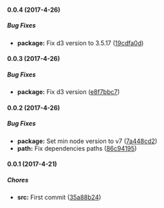 #### 0.0.4 (2017-4-26)

##### Bug Fixes

* **package:** Fix d3 version to 3.5.17 ([19cdfa0d](https://github.com/lgaticaq/c3-exporter/commit/19cdfa0d523e64164c216f45c7ce69ef9298df0b))

#### 0.0.3 (2017-4-26)

##### Bug Fixes

* **package:** Fix d3 version ([e8f7bbc7](https://github.com/lgaticaq/c3-exporter/commit/e8f7bbc72a113dc5b2bd4b1714403954507bea65))

#### 0.0.2 (2017-4-26)

##### Bug Fixes

* **package:** Set min node version to v7 ([7a448cd2](https://github.com/lgaticaq/c3-exporter/commit/7a448cd251fd48d814b8bc614174a3d2a279da2c))
* **path:** Fix dependencies paths ([86c94195](https://github.com/lgaticaq/c3-exporter/commit/86c941956740fa283aa6455141b623094c6a3c70))

#### 0.0.1 (2017-4-21)

##### Chores

* **src:** First commit ([35a88b24](https://github.com/lgaticaq/c3-exporter/commit/35a88b24dbf22806ae2d0a6a032e3b4241915d16))

